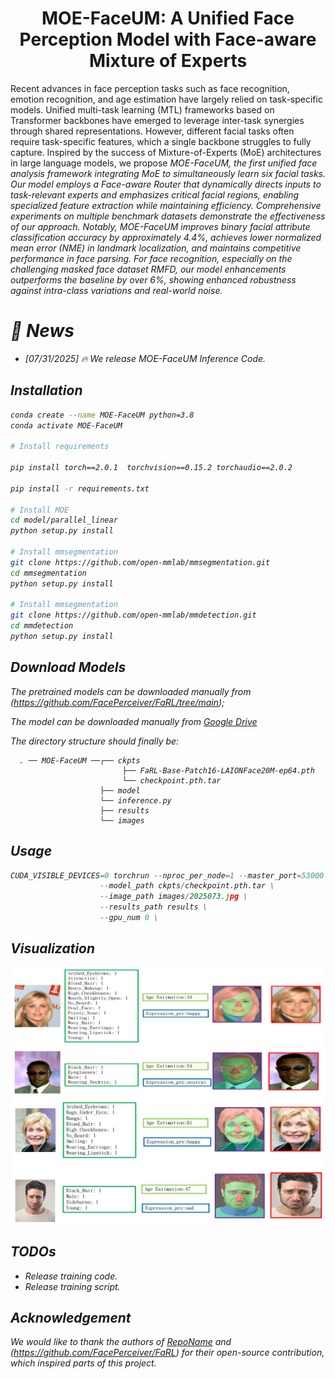 
<div align="center">

# MOE-FaceUM: A Unified Face Perception Model with Face-aware Mixture of Experts


</div>
Recent advances in face perception tasks such as face recognition, emotion recognition, and age estimation have largely relied on task-specific models. Unified multi-task learning (MTL) frameworks based on Transformer backbones have emerged to leverage inter-task synergies through shared representations. However, different facial tasks often require task-specific features, which a single backbone struggles to fully capture. Inspired by the success of Mixture-of-Experts (MoE) architectures in large language models, we propose <i>MOE-FaceUM<i>, the first unified face analysis framework integrating MoE to simultaneously learn six facial tasks. Our model employs a Face-aware Router that dynamically directs inputs to task-relevant experts and emphasizes critical facial regions, enabling specialized feature extraction while maintaining efficiency. Comprehensive experiments on multiple benchmark datasets demonstrate the effectiveness of our approach. Notably, <i>MOE-FaceUM<i> improves binary facial attribute classification accuracy by approximately 4.4%, achieves lower normalized mean error (NME) in landmark localization, and maintains competitive performance in face parsing. For face recognition, especially on the challenging masked face dataset RMFD, our model enhancements outperforms the baseline by over 6%, showing enhanced robustness against intra-class variations and real-world noise.  </p>

# :rocket: News
- [07/31/2025] 🔥 We release <i>MOE-FaceUM</i> Inference Code.

## Installation
```bash
conda create --name MOE-FaceUM python=3.8
conda activate MOE-FaceUM

# Install requirements

pip install torch==2.0.1  torchvision==0.15.2 torchaudio==2.0.2

pip install -r requirements.txt

# Install MOE
cd model/parallel_linear
python setup.py install

# Install mmsegmentation
git clone https://github.com/open-mmlab/mmsegmentation.git
cd mmsegmentation
python setup.py install

# Install mmsegmentation
git clone https://github.com/open-mmlab/mmdetection.git
cd mmdetection
python setup.py install


```

## Download Models
The pretrained models can be downloaded manually from (https://github.com/FacePerceiver/FaRL/tree/main);

The model can be downloaded manually from [Google Drive](https://huggingface.co/kartiknarayan/facexformer)


The directory structure should finally be:

```
  . ── MOE-FaceUM ──┌── ckpts
                         ├── FaRL-Base-Patch16-LAIONFace20M-ep64.pth 
                         └── checkpoint.pth.tar 
                    ├── model
                    └── inference.py      
                    ├── results
                    └── images
```
## Usage


```python
CUDA_VISIBLE_DEVICES=0 torchrun --nproc_per_node=1 --master_port=53000  inference.py --config_path test.yaml \
                    --model_path ckpts/checkpoint.pth.tar \
                    --image_path images/2025073.jpg \
                    --results_path results \
                    --gpu_num 0 \

```

## Visualization

<p align="center" width="100%">
  <img src='fig/sub_results_visual_v1.png'>
</p>

## TODOs
- Release training code.
- Release training script.

## Acknowledgement
We would like to thank the authors of [RepoName](https://github.com/lxq1000/Faceptor) and (https://github.com/FacePerceiver/FaRL) for their open-source contribution, which inspired parts of this project.
